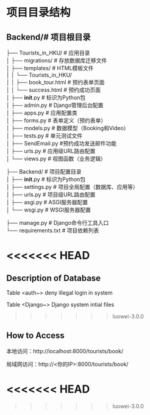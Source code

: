 # 项目目录结构

## Backend/# 项目根目录  
├── Tourists_in_HKU/ # 应用目录  
│   ├── migrations/ # 存放数据库迁移文件  
│   ├── templates/ # HTML模板文件  
│   │   └── Tourists_in_HKU/  
│   │       ├── book_tour.html # 预约表单页面  
│   │       └── success.html # 预约成功页面  
│   ├── __init__.py # 标识为Python包  
│   ├── admin.py # Django管理后台配置  
│   ├── apps.py # 应用配置类  
│   ├── forms.py # 表单定义（预约表单）  
│   ├── models.py # 数据模型（Booking和Video）  
│   ├── tests.py # 单元测试文件    
│   ├── SendEmail.py #预约成功发送邮件功能   
│   ├── urls.py # 应用级URL路由配置  
│   └── views.py # 视图函数（业务逻辑）  

├── Backend/ # 项目配置目录  
│   ├── __init__.py # 标识为Python包  
│   ├── settings.py # 项目全局配置（数据库、应用等）  
│   ├── urls.py # 项目级URL路由配置  
│   ├── asgi.py # ASGI服务器配置  
│   └── wsgi.py # WSGI服务器配置  

├── manage.py # Django命令行工具入口  
└── requirements.txt # 项目依赖列表  

<<<<<<< HEAD
=======
## Description of Database
Table <auth~> deny illegal login in system

Table <Django~> Django system intial files

>>>>>>> luowei-3.0.0
## How to Access

本地访问：http://localhost:8000/tourists/book/

局域网访问：http://<你的IP>:8000/tourists/book/

<<<<<<< HEAD
=======

>>>>>>> luowei-3.0.0
